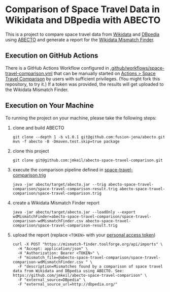 # Comparison of Space Travel Data in Wikidata and DBpedia with ABECTO

This is a project to compare space travel data from [Wikidata](https://www.wikidata.org) and [DBpedia](https://www.dbpedia.org) using [ABECTO](https://github.com/fusion-jena/abecto) and generate a report for the [Wikidata Mismatch Finder](https://www.wikidata.org/wiki/Wikidata:Mismatch_Finder).

## Execution on GitHub Actions

There is a GitHub Actions Workflow configured in [.github/workflows/space-travel-comparison.yml](.github/workflows/space-travel-comparison.yml) that can be manually started on [Actions > Space Travel Comparison](https://github.com/jmkeil/abecto-space-travel-comparison/actions/workflows/space-travel-comparison.yml) by users with sufficient privileges. (You might fork this repository, to try it.) If a token was provided, the results will get uploaded to the Wikidata Mismatch Finder.

## Execution on Your Machine

To running the project on your machine, please take the following steps:

1. clone and build ABECTO

	```
	git clone --depth 1 -b v1.0.1 git@github.com:fusion-jena/abecto.git
	mvn -f abecto -B -Dmaven.test.skip=true package
	```

2. clone this project

	```
	git clone git@github.com:jmkeil/abecto-space-travel-comparison.git
	```

3. execute the comparison pipeline defined in [space-travel-comparison.trig](space-travel-comparison.trig)

	```
	java -jar abecto/target/abecto.jar --trig abecto-space-travel-comparison/space-travel-comparison-result.trig abecto-space-travel-comparison/space-travel-comparison.trig
	```

4. create a Wikidata Mismatch Finder report

	```
	java -jar abecto/target/abecto.jar --loadOnly --export wdMismatchFinder=abecto-space-travel-comparison/space-travel-comparison-wdMismatchFinder.csv abecto-space-travel-comparison/space-travel-comparison-result.trig
	```

5. upload the report (replace `<TOKEN>` with your [personal access token](https://github.com/wmde/wikidata-mismatch-finder/blob/main/docs/UserGuide.md#obtaining-an-api-access-token-))

	```
	curl -X POST "https://mismatch-finder.toolforge.org/api/imports" \
	  -H "Accept: application/json" \
	  -H "Authorization: Bearer <TOKEN>" \
	  -F "mismatch_file=@abecto-space-travel-comparison/space-travel-comparison-wdMismatchFinder.csv " \
	  -F "description=Mismatches found by a comparison of space travel data from Wikidata and DBpedia using ABECTO. See: https://github.com/jmkeil/abecto-space-travel-comparison" \
	  -F "external_source=DBpedia" \
	  -F "external_source_url=http://dbpedia.org/"
	```
